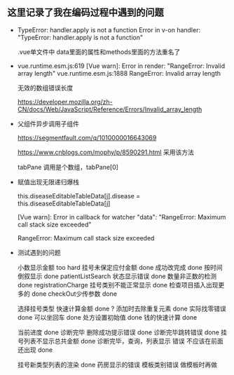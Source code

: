 ## 这里记录了我在编码过程中遇到的问题

+ TypeError: handler.apply is not a function
  Error in v-on handler: "TypeError: handler.apply is not a function"

  .vue单文件中 data里面的属性和methods里面的方法重名了

+ vue.runtime.esm.js:619 [Vue warn]: Error in render: "RangeError: Invalid array length"
  vue.runtime.esm.js:1888 RangeError: Invalid array length

  无效的数组错误长度
  
  https://developer.mozilla.org/zh-CN/docs/Web/JavaScript/Reference/Errors/Invalid_array_length

+ 父组件异步调用子组件

  https://segmentfault.com/q/1010000016643069

  https://www.cnblogs.com/mophy/p/8590291.html  采用该方法

  tabPane 调用是个数组，tabPane[0]

+ 赋值出现无限递归爆栈

  this.diseaseEditableTableData[j].disease = this.diseaseEditableTableData[j]

  [Vue warn]: Error in callback for watcher "data": "RangeError: Maximum call stack size exceeded"

  RangeError: Maximum call stack size exceeded
  
+ 测试遇到的问题
 
  小数显示金额 too hard
  挂号未保定应付金额 done
  成功改完成 done
  按时间倒叙显示  done
  patientListSearch 状态显示错误 done
  数量非正数的检测 done
  registrationCharge 挂号类别不能正常显示 done
  检查项目插入出现更多的 done
  checkOut少传参数 done
 
  选择挂号类型 快速计算金额 done ? 
  添加时去除重复元素 done
  实际找零错误 done
  可以坐回车 done
  处方设置初始值  done
  钱的快速计算 done
  
  当前进度 done
  诊断完毕 删除成功提示错误 done
  诊断完毕跳转错误 done
  挂号列表不显示总共金额 done
  诊断完毕，查询，列表显示 错误 不应该在前面还出现 done
  
  挂号新类型列表的渲染 done
  药房显示的错误 
  模板类别错误 做模板时再做 